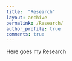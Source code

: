 ```yaml
---
title:  "Research"
layout: archive
permalink: /Research/
author_profile: true
comments: true
---
```


Here goes my Research
